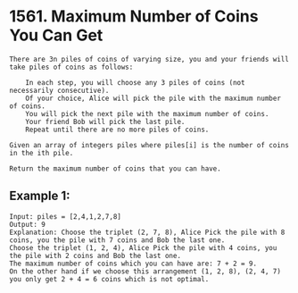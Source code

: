 # 1561. Maximum Number of Coins You Can Get

    There are 3n piles of coins of varying size, you and your friends will take piles of coins as follows:

        In each step, you will choose any 3 piles of coins (not necessarily consecutive).
        Of your choice, Alice will pick the pile with the maximum number of coins.
        You will pick the next pile with the maximum number of coins.
        Your friend Bob will pick the last pile.
        Repeat until there are no more piles of coins.

    Given an array of integers piles where piles[i] is the number of coins in the ith pile.

    Return the maximum number of coins that you can have.

    
## Example 1:

```
Input: piles = [2,4,1,2,7,8]
Output: 9
Explanation: Choose the triplet (2, 7, 8), Alice Pick the pile with 8 coins, you the pile with 7 coins and Bob the last one.
Choose the triplet (1, 2, 4), Alice Pick the pile with 4 coins, you the pile with 2 coins and Bob the last one.
The maximum number of coins which you can have are: 7 + 2 = 9.
On the other hand if we choose this arrangement (1, 2, 8), (2, 4, 7) you only get 2 + 4 = 6 coins which is not optimal.

```